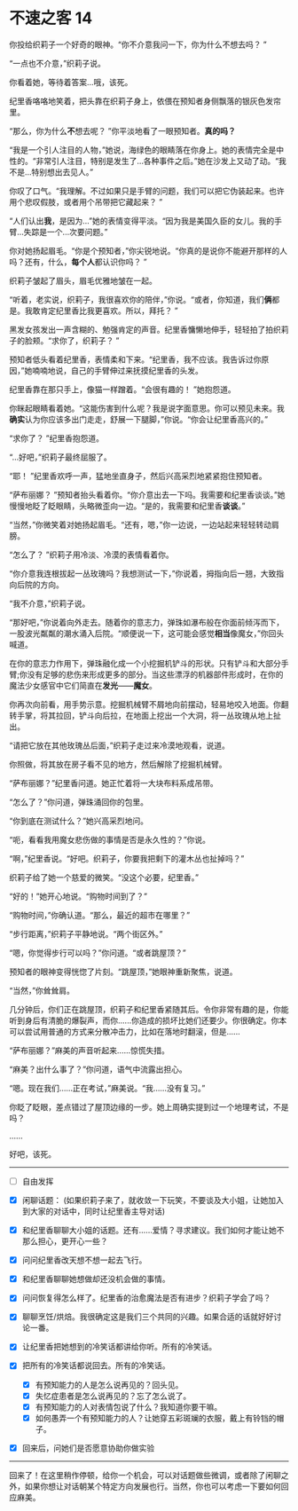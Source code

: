 # 不速之客 14

你投给织莉子一个好奇的眼神。“你不介意我问一下，你为什么不想去吗？ ”

“一点也不介意，”织莉子说。

你看着她，等待着答案...哦，该死。

纪里香咯咯地笑着，把头靠在织莉子身上，依偎在预知者身侧飘落的银灰色发帘里。

“那么，你为什么**不**想去呢？ ”你平淡地看了一眼预知者。**真的吗？**

“我是一个引人注目的人物，”她说，海绿色的眼睛落在你身上。她的表情完全是中性的。“非常引人注目，特别是发生了...各种事件之后。”她在沙发上又动了动。“我不是...特别想出去见人。”

你叹了口气。“我理解。不过如果只是手臂的问题，我们可以把它伪装起来。也许用个悲叹假肢，或者用个吊带把它藏起来？ ”

“人们认出**我**，是因为...”她的表情变得平淡。“因为我是美国久臣的女儿。我的手臂...失踪是一个...次要问题。”

你对她扬起眉毛。“你是个预知者，”你尖锐地说。“你真的是说你不能避开那样的人吗？还有，什么，**每个人**都认识你吗？ ”

织莉子皱起了眉头，眉毛优雅地皱在一起。

“听着，老实说，织莉子，我很喜欢你的陪伴，”你说。“或者，你知道，我们**俩**都是。我敢肯定纪里香比我更喜欢。所以，拜托？ ”

黑发女孩发出一声含糊的、勉强肯定的声音。纪里香慵懒地伸手，轻轻拍了拍织莉子的脸颊。“求你了，织莉子？ ”

预知者低头看着纪里香，表情柔和下来。“纪里香，我不应该。我告诉过你原因，”她喃喃地说，自己的手臂伸过来抚摸纪里香的头发。

纪里香靠在那只手上，像猫一样蹭着。“会很有趣的！ ”她抱怨道。

你眯起眼睛看着她。“这能伤害到什么呢？我是说字面意思。你可以预见未来。我**确实**认为你应该多出门走走，舒展一下腿脚，”你说。“你会让纪里香高兴的。”

“求你了？ ”纪里香抱怨道。

“...好吧，”织莉子最终屈服了。

“耶！ ”纪里香欢呼一声，猛地坐直身子，然后兴高采烈地紧紧抱住预知者。

“萨布丽娜？ ”预知者抬头看着你。“你介意出去一下吗。我需要和纪里香谈谈。”她慢慢地眨了眨眼睛，头略微歪向一边。“是的，我需要和纪里香**谈谈**。”

“当然，”你微笑着对她扬起眉毛。“还有，嗯，”你一边说，一边站起来轻轻转动肩膀。

“怎么了？ ”织莉子用冷淡、冷漠的表情看着你。

“你介意我连根拔起一丛玫瑰吗？我想测试一下，”你说着，拇指向后一翘，大致指向后院的方向。

“我不介意，”织莉子说。

“那好吧，”你说着向外走去。随着你的意志力，弹珠如瀑布般在你面前倾泻而下，一股波光粼粼的潮水涌入后院。“顺便说一下，这可能会感觉**相当**像魔女，”你回头喊道。

在你的意志力作用下，弹珠融化成一个小挖掘机铲斗的形状。只有铲斗和大部分手臂;你没有足够的悲伤来形成更多的部分。当这些漂浮的机器部件形成时，在你的魔法少女感官中它们简直在**发光**——**魔女**。

你再次向前看，用手势示意。挖掘机械臂不屑地向前摆动，轻易地咬入地面。你翻转手掌，将其拉回，铲斗向后拉，在地面上挖出一个大洞，将一丛玫瑰从地上扯出。

“请把它放在其他玫瑰丛后面，”织莉子走过来冷漠地观看，说道。

你照做，将其放在房子看不见的地方，然后解除了挖掘机械臂。

“萨布丽娜？”纪里香问道。她正忙着将一大块布料系成吊带。

“怎么了？”你问道，弹珠涌回你的包里。

“你到底在测试什么？”她兴高采烈地问。

“呃，看看我用魔女悲伤做的事情是否是永久性的？”你说。

“啊，”纪里香说。“好吧。织莉子，你要我把剩下的灌木丛也扯掉吗？”

织莉子给了她一个慈爱的微笑。“没这个必要，纪里香。”

“好的！”她开心地说。“购物时间到了？”

“购物时间，”你确认道。“那么，最近的超市在哪里？”

“步行距离，”织莉子平静地说。“两个街区外。”

“嗯，你觉得步行可以吗？”你问道。“或者跳屋顶？”

预知者的眼神变得恍惚了片刻。“跳屋顶，”她眼神重新聚焦，说道。

“当然，”你耸耸肩。

几分钟后，你们正在跳屋顶，织莉子和纪里香紧随其后。令你非常有趣的是，你能听到身后有清脆的爆裂声，而你......你造成的损坏比她们还要少。你很确定。你本可以尝试用普通的方式来分散冲击力，比如在落地时翻滚，但是......

“萨布丽娜？”麻美的声音听起来......惊慌失措。

“麻美？出什么事了？”你问道，语气中流露出担心。

“嗯。现在我们......正在考试，”麻美说。“我......没有复习。”

你眨了眨眼，差点错过了屋顶边缘的一步。她上周确实提到过一个地理考试，不是吗？

......

好吧，该死。

---

- [ ] 自由发挥

- [x] 闲聊话题： (如果织莉子来了，就收敛一下玩笑，不要谈及大小姐，让她加入到大家的对话中，同时让纪里香主导对话)  
- [x] 和纪里香聊聊大小姐的话题。还有……爱情？寻求建议。我们如何才能让她不那么担心，更开心一些？
- [x] 问问纪里香改天想不想一起去飞行。  
- [x] 和纪里香聊聊她想做却还没机会做的事情。
- [x] 问问恢复得怎么样了。纪里香的治愈魔法是否有进步？织莉子学会了吗？  
- [x] 聊聊烹饪/烘焙。我很确定这是我们三个共同的兴趣。如果合适的话就好好讨论一番。
- [x] 让纪里香把她想到的冷笑话都讲给你听。所有的冷笑话。
- [x] 把所有的冷笑话都说回去。所有的冷笑话。
  - [x] 有预知能力的人是怎么说再见的？回头见。
  - [x] 失忆症患者是怎么说再见的？忘了怎么说了。  
  - [x] 有预知能力的人对表情包说了什么？我知道你要干嘛。
  - [x] 如何愚弄一个有预知能力的人？让她穿五彩斑斓的衣服，戴上有铃铛的帽子。
- [x] 回来后，问她们是否愿意协助你做实验

---

回来了！在这里稍作停顿，给你一个机会，可以对话题做些微调，或者除了闲聊之外，如果你想让对话朝某个特定方向发展也行。当然，你也可以考虑一下要如何回应麻美。
